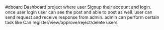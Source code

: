 #dboard
Dashboard project where user Signup their account and login. once user login user can see the post and able to post as well. user can send request and receive response from admin. admin can perform certain task like Can register/view/approve/reject/delete users